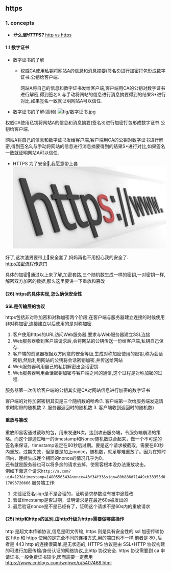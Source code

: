 ## https
### 1. concepts
- ***什么是HTTPS?***
  [http vs https](https://snailclimb.gitee.io/javaguide/#/./docs/cs-basics/network/http&https)

#### 1.1 数字证书
- 数字证书的了解

  - 权威CA使用私钥将网站A的信息和消息摘要(签名S)进行加密打包形成数字证书.公钥给客户端.

    网站A将自己的信息和数字证书发给客户端,客户端用CA的公钥对数字证书进行解密,得到签名S,与手动将网站的信息进行消息摘要得到的结果S*进行对比,如果签名一致就证明网站A可以信任.


- 数字证书的了解(高频)
![fig/数字证书.jpg](fig/数字证书.jpg)

权威CA使用私钥将网站A的信息和消息摘要(签名S)进行加密打包形成数字证书.公钥给客户端.

网站A将自己的信息和数字证书发给客户端,客户端用CA的公钥对数字证书进行解密,得到签名S,与手动将网站的信息进行消息摘要得到的结果S\*进行对比,如果签名一致就证明网站A可以信任.

- HTTPS 为了安全🔐,我愿意带上套
![http_cover](./img/https_cover.png)

好了,这次渣男要带上🔐安全套了,妈妈再也不用担心我的安全了.<br>
[https加密流程传送门](https://github.com/HXWfromDJTU/blog/blob/master/network/http/https.md)

具体的加密🔐通过以上来了解,加密套路,三个随机数生成一样的密钥,一对密钥一样,解密双方加密的数据,那么这里要讲一下重放和篡改


#### (26) https的具体实现,怎么确保安全性
**SSL是传输层的协议**

https包括非对称加密和对称加密两个阶段,在客户端与服务器建立连接的时候使用非对称加密,连接建立以后使用的是对称加密.

1. 客户使用https的URL访问Web服务器,要求与Web服务器建立SSL连接
2. Web服务器收到客户端请求后,会将网站的公钥传送一份给客户端,私钥自己保存.
3. 客户端的浏览器根据双方同意的安全等级,生成对称加密使用的密钥,称为会话密钥,然后利用网站的公钥将会话密钥加密,并传送给网站
4. Web服务器利用自己的私钥解密出会话密钥.
5. Web服务器利用会话密钥加密与客户端之间的通信,这个过程是对称加密的过程.

服务器第一次传给客户端的公钥其实是CA对网站信息进行加密的数字证书

客户端的对称加密密钥其实是三个随机数的哈希(1. 客户端第一次给服务端发送请求时附带的随机数 2. 服务器返回时的随机数 3. 客户端收到返回时的随机数)

#### 重放与篡改
重放即黑客通过截取的包，用来发送N次，达到攻击服务端，令服务端崩溃的策略。而这个即通过唯一的timestamp和Nonce随机数联合起来，做一个不可逆的签名来保证，timestamp设定在60秒后过期。要是这个请求被截取，需要在60秒内重放，过期失效，但是要是加上nonce，随机数，就足够难重放了。因为在短时间内，连续生成连个相同的nonce的情况几乎为0。<br>
还有就是服务器也可以将多余的请求去掉，使黑客根本没办法重放攻击。<br>
例如下面这个请求`http://a.com?uid=123&timestamp=1480556543&nonce=43f34f33&sign=80b886d71449cb33355d017893720666`
服务端工作:<br>
1. 先验证签名sign是不是合理的，证明请求参数没有被中途篡改
2. 验证timestamp是否过期，证明请求是在最近60s被发出的
3. 最后验证nonce是不是已经有了，证明这个请求不是60s内的重放请求


#### (25) http和https的区别,由http升级为https需要做哪些操作
http 是超文本传输协议,信息是明文传输, https 则是具有安全性的 ssl 加密传输协议
http 和 https 使用的是完全不同的连接方式,用的端口也不一样,前者是 80 ,后者是 443
http 的连接很简单,是无状态的; HTTPS 协议是由 SSL+HTTP 协议构建的可进行加密传输/身份认证的网络协议,比http 协议安全.
https 协议需要到 ca 申请证书,一般免费证书较少,因而需要一定费用
https://www.cnblogs.com/wqhwe/p/5407468.html

